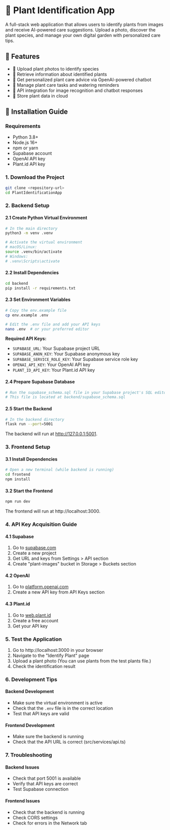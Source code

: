# 🌿 Plant Identification App

A full-stack web application that allows users to identify plants from images and receive AI-powered care suggestions. Upload a photo, discover the plant species, and manage your own digital garden with personalized care tips.

## 🚀 Features

- 📸 Upload plant photos to identify species
- 🌱 Retrieve information about identified plants
- 🤖 Get personalized plant care advice via OpenAI-powered chatbot
- 📅 Manage plant care tasks and watering reminders
- 🔐 API integration for image recognition and chatbot responses
- 💾 Store plant data in cloud

## 🚀 Installation Guide

### Requirements
- Python 3.8+
- Node.js 16+
- npm or yarn
- Supabase account
- OpenAI API key
- Plant.id API key

### 1. Download the Project
```bash
git clone <repository-url>
cd PlantIdentificationApp
```

### 2. Backend Setup

#### 2.1 Create Python Virtual Environment
```bash
# In the main directory
python3 -m venv .venv

# Activate the virtual environment
# macOS/Linux:
source .venv/bin/activate
# Windows:
# .venv\Scripts\activate
```

#### 2.2 Install Dependencies
```bash
cd backend
pip install -r requirements.txt
```

#### 2.3 Set Environment Variables
```bash
# Copy the env.example file
cp env.example .env

# Edit the .env file and add your API keys
nano .env  # or your preferred editor
```

**Required API Keys:**
- `SUPABASE_URL`: Your Supabase project URL
- `SUPABASE_ANON_KEY`: Your Supabase anonymous key
- `SUPABASE_SERVICE_ROLE_KEY`: Your Supabase service role key
- `OPENAI_API_KEY`: Your OpenAI API key
- `PLANT_ID_API_KEY`: Your Plant.id API key

#### 2.4 Prepare Supabase Database
```bash
# Run the supabase_schema.sql file in your Supabase project's SQL editor
# This file is located at backend/supabase_schema.sql
```

#### 2.5 Start the Backend
```bash
# In the backend directory
flask run --port=5001
```
The backend will run at http://127.0.0.1:5001.

### 3. Frontend Setup

#### 3.1 Install Dependencies
```bash
# Open a new terminal (while backend is running)
cd frontend
npm install
```

#### 3.2 Start the Frontend
```bash
npm run dev
```
The frontend will run at http://localhost:3000.

### 4. API Key Acquisition Guide

#### 4.1 Supabase
1. Go to [supabase.com](https://supabase.com)
2. Create a new project
3. Get URL and keys from Settings > API section
4. Create "plant-images" bucket in Storage > Buckets section

#### 4.2 OpenAI
1. Go to [platform.openai.com](https://platform.openai.com)
2. Create a new API key from API Keys section

#### 4.3 Plant.id
1. Go to [web.plant.id](https://web.plant.id)
2. Create a free account
3. Get your API key

### 5. Test the Application

1. Go to http://localhost:3000 in your browser
2. Navigate to the "Identify Plant" page
3. Upload a plant photo (You can use plants from the test plants file.)
4. Check the identification result

### 6. Development Tips

#### Backend Development
- Make sure the virtual environment is active
- Check that the `.env` file is in the correct location
- Test that API keys are valid

#### Frontend Development
- Make sure the backend is running
- Check that the API URL is correct (src/services/api.ts)

### 7. Troubleshooting

#### Backend Issues
- Check that port 5001 is available
- Verify that API keys are correct
- Test Supabase connection

#### Frontend Issues
- Check that the backend is running
- Check CORS settings
- Check for errors in the Network tab

